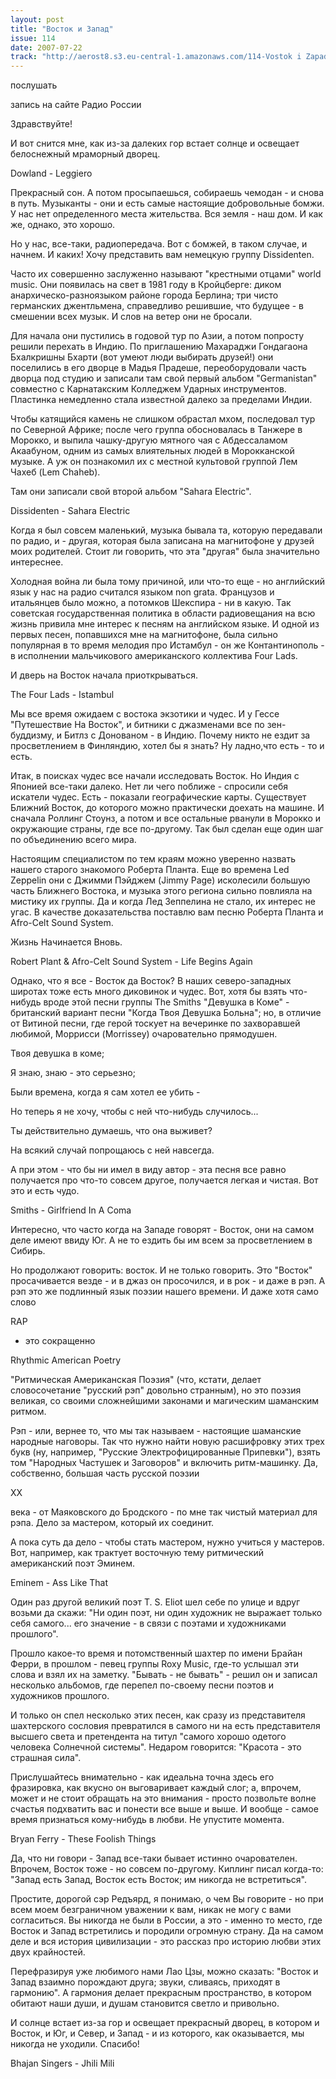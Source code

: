 ```yaml
---
layout: post
title: "Восток и Запад"
issue: 114
date: 2007-07-22
track: "http://aerost8.s3.eu-central-1.amazonaws.com/114-Vostok i Zapad.mp3"
---
```


послушать

запись на сайте Радио России

Здравствуйте!

И вот снится мне, как из-за далеких гор встает солнце и освещает белоснежный мраморный дворец.

Dowland - Leggiero

Прекрасный сон. А потом просыпаешься, собираешь чемодан - и снова в путь. Музыканты - они и есть самые настоящие добровольные бомжи. У нас нет определенного места жительства. Вся земля - наш дом. И как же, однако, это хорошо.

Но у нас, все-таки, радиопередача. Вот с бомжей, в таком случае, и начнем. И каких! Хочу представить вам немецкую группу Dissidenten.

Часто их совершенно заслуженно называют "крестными отцами" world music. Они появилась на свет в 1981 году в Кройцберге: диком анархическо-разноязыком районе города Берлина; три чисто германских джентльмена, справедливо решившие, что будущее - в смешении всех музык. И слов на ветер они не бросали.

Для начала они пустились в годовой тур по Азии, а потом попросту решили перехать в Индию. По приглашению Махараджи Гондагаона Бхалкришны Бхарти (вот умеют люди выбирать друзей!) они поселились в его дворце в Мадья Прадеше, переоборудовали часть дворца под студию и записали там свой первый альбом "Germanistan" совместно с Карнатакским Колледжем Ударных инструментов. Пластинка немедленно стала известной далеко за пределами Индии.

Чтобы катящийся камень не слишком обрастал мхом, последовал тур по Северной Африке; после чего группа обосновалась в Танжере в Морокко, и выпила чашку-другую мятного чая с Абдессаламом Акаабуном, одним из самых влиятельных людей в Морокканской музыке. А уж он познакомил их с местной культовой группой Лем Чахеб (Lem Chaheb).

Там они записали свой второй альбом "Sahara Electric".

Dissidenten - Sahara Electric

Когда я был совсем маленький, музыка бывала та, которую передавали по радио, и - другая, которая была записана на магнитофоне у друзей моих родителей. Стоит ли говорить, что эта "другая" была значительно интереснее.

Холодная война ли была тому причиной, или что-то еще - но английский язык у нас на радио считался языком non grata. Французов и итальянцев было можно, а потомков Шекспира - ни в какую. Так советская государственная политика в области радиовещания на всю жизнь привила мне интерес к песням на английском языке. И одной из первых песен, попавшихся мне на магнитофоне, была сильно популярная в то время мелодия про Истамбул - он же Контантинополь - в исполнении мальчикового американского коллектива Four Lads.

И дверь на Восток начала приоткрываться.

The Four Lads - Istambul

Мы все время ожидаем с востока экзотики и чудес. И у Гессе "Путешествие На Восток", и битники с джазменами все по зен-буддизму, и Битлз с Донованом - в Индию. Почему никто не ездит за просветлением в Финляндию, хотел бы я знать? Ну ладно,что есть - то и есть.

Итак, в поисках чудес все начали исследовать Восток. Но Индия с Японией все-таки далеко. Нет ли чего поближе - спросили себя искатели чудес. Есть - показали географические карты. Существует Ближний Восток, до которого можно практически доехать на машине. И сначала Роллинг Стоунз, а потом и все остальные рванули в Морокко и окружающие страны, где все по-другому. Так был сделан еще один шаг по объединению всего мира.

Настоящим специалистом по тем краям можно уверенно назвать нашего старого знакомого Роберта Планта. Еще во времена Led Zeppelin они с Джимми Пэйджем (Jimmy Page) исколесили большую часть Ближнего Востока, и музыка этого региона сильно повлияла на мистику их группы. Да и когда Лед Зеппелина не стало, их интерес не угас. В качестве доказательства поставлю вам песню Роберта Планта и Afro-Celt Sound System.

Жизнь Начинается Вновь.

Robert Plant & Afro-Celt Sound System - Life Begins Again

Однако, что я все - Восток да Восток? В наших северо-западных широтах тоже есть много диковинок и чудес. Вот, хотя бы взять что-нибудь вроде этой песни группы The Smiths "Девушка в Коме" - британский вариант песни "Когда Твоя Девушка Больна"; но, в отличие от Витиной песни, где герой тоскует на вечеринке по захворавшей любимой, Моррисси (Morrissey) очаровательно прямодушен.

Твоя девушка в коме;

Я знаю, знаю - это серьезно;

Были времена, когда я сам хотел ее убить -

Но теперь я не хочу, чтобы с ней что-нибудь случилось...

Ты действительно думаешь, что она выживет?

На всякий случай попрощаюсь с ней навсегда.

А при этом - что бы ни имел в виду автор - эта песня все равно получается про что-то совсем другое, получается легкая и чистая. Вот это и есть чудо.

Smiths - Girlfriend In A Coma

Интересно, что часто когда на Западе говорят - Восток, они на самом деле имеют ввиду Юг. А не то ездить бы им всем за просветлением в Сибирь.

Но продолжают говорить: восток. И не только говорить. Это "Восток" просачивается везде - и в джаз он просочился, и в рок - и даже в рэп. А рэп это же подлинный язык поэзии нашего времени. И даже хотя само слово

RAP

- это сокращенно

Rhythmic American Poetry

"Ритмическая Американская Поэзия" (что, кстати, делает словосочетание "русский рэп" довольно странным), но это поэзия великая, со своими сложнейшими законами и магическим шаманским ритмом.

Рэп - или, вернее то, что мы так называем - настоящие шаманские народные наговоры. Так что нужно найти новую расшифровку этих трех букв (ну, например, "Русские Электрофицированные Припевки"), взять том "Народных Частушек и Заговоров" и включить ритм-машинку. Да, собственно, большая часть русской поэзии

XX

века - от Маяковского до Бродского - по мне так чистый материал для рэпа. Дело за мастером, который их соединит.

А пока суть да дело - чтобы стать мастером, нужно учиться у мастеров. Вот, например, как трактует восточную тему ритмический американский поэт Эминем.

Eminem - Ass Like That

Один раз другой великий поэт T. S. Eliot шел себе по улице и вдруг возьми да скажи: "Ни один поэт, ни один художник не выражает только себя самого... его значение - в связи с поэтами и художниками прошлого".

Прошло какое-то время и потомственный шахтер по имени Брайан Ферри, в прошлом - певец группы Roxy Music, где-то услышал эти слова и взял их на заметку. "Бывать - не бывать" - решил он и записал несколько альбомов, где перепел по-своему песни поэтов и художников прошлого.

И только он спел несколько этих песен, как сразу из представителя шахтерского сословия превратился в самого ни на есть представителя высшего света и претендента на титул "самого хорошо одетого человека Солнечной системы". Недаром говорится: "Красота - это страшная сила".

Прислушайтесь внимательно - как идеальна точна здесь его фразировка, как вкусно он выговаривает каждый слог; а, впрочем, может и не стоит обращать на это внимания - просто позвольте волне счастья подхватить вас и понести все выше и выше. И вообще - самое время признаться кому-нибудь в любви. Не упустите момента.

Bryan Ferry - These Foolish Things

Да, что ни говори - Запад все-таки бывает истинно очарователен. Впрочем, Восток тоже - но совсем по-другому. Киплинг писал когда-то: "Запад есть Запад, Восток есть Восток; им никогда не встретиться".

Простите, дорогой сэр Редъярд, я понимаю, о чем Вы говорите - но при всем моем безграничном уважении к вам, никак не могу с вами согласиться. Вы никогда не были в России, а это - именно то место, где Восток и Запад встретились и породили огромную страну. Да на самом деле и вся история цивилизации - это рассказ про историю любви этих двух крайностей.

Перефразируя уже любимого нами Лао Цзы, можно сказать: "Восток и Запад взаимно порождают друга; звуки, сливаясь, приходят в гармонию". А гармония делает прекрасным пространство, в котором обитают наши души, и душам становится светло и привольно.

И солнце встает из-за гор и освещает прекрасный дворец, в котором и Восток, и Юг, и Север, и Запад - и из которого, как оказывается, мы никогда не уходили. Спасибо!

Bhajan Singers - Jhili Mili
